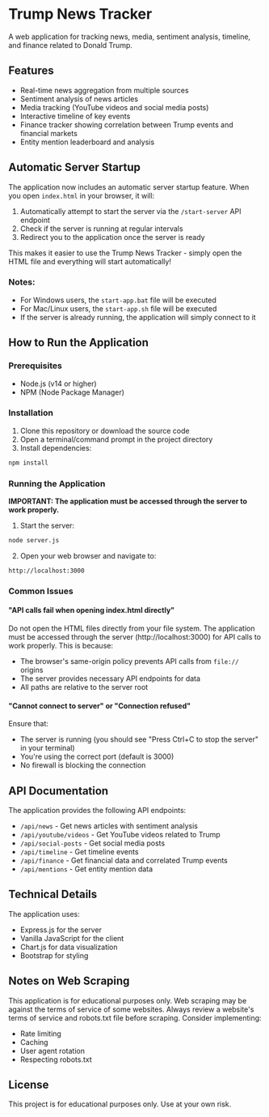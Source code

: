 # Trump News Tracker

A web application for tracking news, media, sentiment analysis, timeline, and finance related to Donald Trump.

## Features

* Real-time news aggregation from multiple sources
* Sentiment analysis of news articles
* Media tracking (YouTube videos and social media posts)
* Interactive timeline of key events
* Finance tracker showing correlation between Trump events and financial markets
* Entity mention leaderboard and analysis

## Automatic Server Startup

The application now includes an automatic server startup feature. When you open `index.html` in your browser, it will:

1. Automatically attempt to start the server via the `/start-server` API endpoint
2. Check if the server is running at regular intervals
3. Redirect you to the application once the server is ready

This makes it easier to use the Trump News Tracker - simply open the HTML file and everything will start automatically!

### Notes:
- For Windows users, the `start-app.bat` file will be executed
- For Mac/Linux users, the `start-app.sh` file will be executed
- If the server is already running, the application will simply connect to it

## How to Run the Application

### Prerequisites

- Node.js (v14 or higher)
- NPM (Node Package Manager)

### Installation

1. Clone this repository or download the source code
2. Open a terminal/command prompt in the project directory
3. Install dependencies:

```bash
npm install
```

### Running the Application

**IMPORTANT: The application must be accessed through the server to work properly.**

1. Start the server:

```bash
node server.js
```

2. Open your web browser and navigate to:

```
http://localhost:3000
```

### Common Issues

#### "API calls fail when opening index.html directly"

Do not open the HTML files directly from your file system. The application must be accessed through the server (http://localhost:3000) for API calls to work properly. This is because:

- The browser's same-origin policy prevents API calls from `file://` origins
- The server provides necessary API endpoints for data
- All paths are relative to the server root

#### "Cannot connect to server" or "Connection refused"

Ensure that:
- The server is running (you should see "Press Ctrl+C to stop the server" in your terminal)
- You're using the correct port (default is 3000)
- No firewall is blocking the connection

## API Documentation

The application provides the following API endpoints:

- `/api/news` - Get news articles with sentiment analysis
- `/api/youtube/videos` - Get YouTube videos related to Trump
- `/api/social-posts` - Get social media posts
- `/api/timeline` - Get timeline events
- `/api/finance` - Get financial data and correlated Trump events
- `/api/mentions` - Get entity mention data

## Technical Details

The application uses:
- Express.js for the server
- Vanilla JavaScript for the client
- Chart.js for data visualization
- Bootstrap for styling

## Notes on Web Scraping

This application is for educational purposes only. Web scraping may be against the terms of service of some websites. Always review a website's terms of service and robots.txt file before scraping. Consider implementing:

- Rate limiting
- Caching
- User agent rotation
- Respecting robots.txt

## License

This project is for educational purposes only. Use at your own risk. 